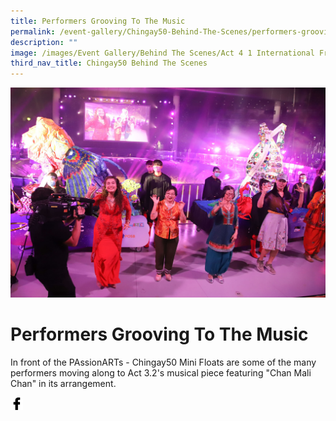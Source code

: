 ```yaml
---
title: Performers Grooving To The Music
permalink: /event-gallery/Chingay50-Behind-The-Scenes/performers-grooving-to-the-music
description: ""
image: /images/Event Gallery/Behind The Scenes/Act 4 1 International Friends-01.jpg
third_nav_title: Chingay50 Behind The Scenes
---
```

![Performers Move To The Music](/images/Event%20Gallery/Behind%20The%20Scenes/Act%204%201%20International%20Friends-01.jpg)

# **Performers Grooving To The Music**

In front of the PAssionARTs - Chingay50 Mini Floats are some of the many performers moving along to Act 3.2's musical piece featuring "Chan Mali Chan" in its arrangement.

<a href="http://www.facebook.com/sharer.php?u=http://www.chingay.gov.sg/image/event-gallery/performers-move-to-the-music" style="float:left;">
	<img src="/images/facebook.png" style="width:auto;height:20px;">
</a>